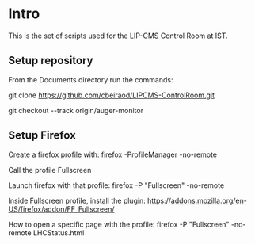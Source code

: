 # Intro

This is the set of scripts used for the LIP-CMS Control Room at IST.

## Setup repository

From the Documents directory run the commands:

git clone https://github.com/cbeiraod/LIPCMS-ControlRoom.git

git checkout --track origin/auger-monitor

## Setup Firefox

Create a firefox profile with: firefox -ProfileManager -no-remote

Call the profile Fullscreen

Launch firefox with that profile: firefox -P "Fullscreen" -no-remote

Inside Fullscreen profile, install the plugin: https://addons.mozilla.org/en-US/firefox/addon/FF_Fullscreen/

How to open a specific page with the profile: firefox -P "Fullscreen" -no-remote LHCStatus.html
